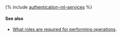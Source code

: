 {% include [authentication-ml-services](../../_includes/authentication-ml-services.md) %}

#### See also

* [What roles are required for performing operations](../security/index.md).

